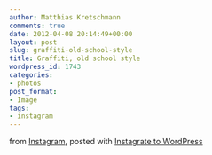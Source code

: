 ```yaml
---
author: Matthias Kretschmann
comments: true
date: 2012-04-08 20:14:49+00:00
layout: post
slug: graffiti-old-school-style
title: Graffiti, old school style
wordpress_id: 1743
categories:
- photos
post_format:
- Image
tags:
- instagram
---
```


from [Instagram](http://instagr.am), posted with [Instagrate to WordPress](http://www.polevaultweb.com/plugins/instagrate-to-wordpress/)
